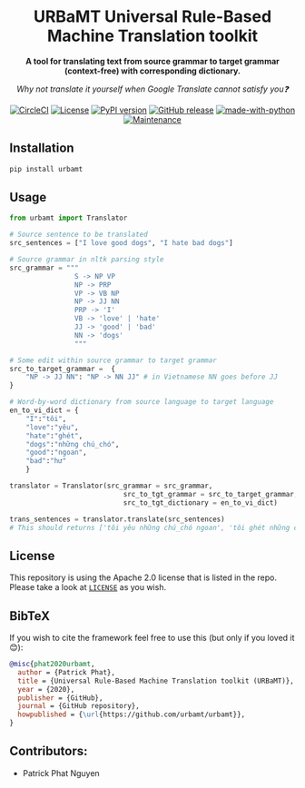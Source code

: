 <div align="center">

# URBaMT Universal Rule-Based Machine Translation toolkit 
**A tool for translating text from source grammar to target grammar (context-free) with corresponding dictionary.**

*Why not translate it yourself when Google Translate cannot satisfy you❓*

[![CircleCI](https://circleci.com/gh/urbamt/urbamt/tree/master.svg?style=shield)](https://circleci.com/gh/urbamt/urbamt/tree/master)
[![License](https://img.shields.io/badge/License-Apache%202.0-blue.svg)](https://github.com/urbamt/urbamt/blob/master/LICENSE)
[![PyPI version](https://badge.fury.io/py/urbamt.svg)](https://badge.fury.io/py/urbamt)
[![GitHub release](https://img.shields.io/github/release/urbamt/urbamt.svg)](https://GitHub.com/urbamt/urbamt/releases/)
[![made-with-python](https://img.shields.io/badge/Made%20with-Python-1f425f.svg)](https://www.python.org/)
[![Maintenance](https://img.shields.io/badge/Maintained%3F-yes-green.svg)](https://GitHub.com/urbamt/urbamt/graphs/commit-activity)

</div>

## Installation
```bash
pip install urbamt
```

## Usage
```python
from urbamt import Translator

# Source sentence to be translated
src_sentences = ["I love good dogs", "I hate bad dogs"]

# Source grammar in nltk parsing style
src_grammar = """
                S -> NP VP
                NP -> PRP
                VP -> VB NP
                NP -> JJ NN
                PRP -> 'I'
                VB -> 'love' | 'hate'
                JJ -> 'good' | 'bad'
                NN -> 'dogs'
                """

# Some edit within source grammar to target grammar
src_to_target_grammar =  {
    "NP -> JJ NN": "NP -> NN JJ" # in Vietnamese NN goes before JJ
}

# Word-by-word dictionary from source language to target language
en_to_vi_dict = {
    "I":"tôi",
    "love":"yêu",
    "hate":"ghét",
    "dogs":"những chú_chó",
    "good":"ngoan",
    "bad":"hư"
    }

translator = Translator(src_grammar = src_grammar,
                            src_to_tgt_grammar = src_to_target_grammar,
                            src_to_tgt_dictionary = en_to_vi_dict)

trans_sentences = translator.translate(src_sentences) 
# This should returns ['tôi yêu những chú_chó ngoan', 'tôi ghét những chú_chó hư']
```

## License
This repository is using the Apache 2.0 license that is listed in the repo. Please take a look at [`LICENSE`](https://github.com/urbamt/urbamt/blob/master/LICENSE) as you wish.

## BibTeX
If you wish to cite the framework feel free to use this (but only if you loved it 😊):
```bibtex
@misc{phat2020urbamt,
  author = {Patrick Phat},
  title = {Universal Rule-Based Machine Translation toolkit (URBaMT)},
  year = {2020},
  publisher = {GitHub},
  journal = {GitHub repository},
  howpublished = {\url{https://github.com/urbamt/urbamt}},
}
```

## Contributors:
- Patrick Phat Nguyen
